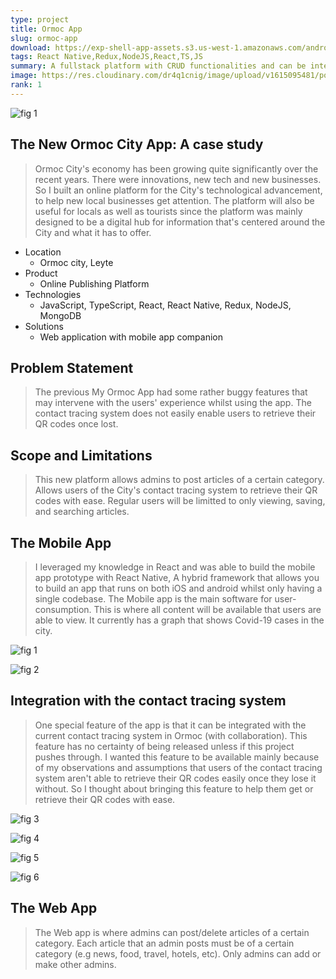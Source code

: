 ```yaml
---
type: project
title: Ormoc App
slug: ormoc-app
download: https://exp-shell-app-assets.s3.us-west-1.amazonaws.com/android/%40stanleygarbo/ormoc-app-d0ccaa347aa8457eadf8306f495208d7-signed.apk
tags: React Native,Redux,NodeJS,React,TS,JS
summary: A fullstack platform with CRUD functionalities and can be integrated with the contact tracing system 
image: https://res.cloudinary.com/dr4q1cnig/image/upload/v1615095481/portfolio%20images/ormoc-app_hmhcgb.jpg
rank: 1
---
```




<section markdown="1">

<div markdown="1" class="frame not-mobile">

![fig 1](https://res.cloudinary.com/dr4q1cnig/image/upload/v1615095481/portfolio%20images/ormoc-app_hmhcgb.jpg "Title")

</div>

<div markdown="1" class="right">

# The New Ormoc City App: A case study

>Ormoc City's economy has been growing quite significantly over the recent years. There were innovations, new tech and new businesses. So I built an online platform for the City's technological advancement, to help new local businesses get attention. The platform will also be useful for locals as well as tourists since the platform was mainly designed to be a digital hub for information that's centered around the City and what it has to offer.

</div>

</section>

+ Location
    - Ormoc city, Leyte
+ Product
    - Online Publishing Platform
+ Technologies
    - JavaScript, TypeScript, React, React Native, Redux, NodeJS, MongoDB
+ Solutions
    - Web application with mobile app companion

<section markdown="1">

<div markdown="1" class="left">

## Problem Statement

>The previous My Ormoc App had some rather buggy features that may intervene with the users' experience whilst using the app. The contact tracing system does not easily enable users to retrieve their QR codes once lost. 

</div>


<div markdown="1" >

## Scope and Limitations

>This new platform allows admins to post articles of a certain category. Allows users of the City's contact tracing system to retrieve their QR codes with ease. Regular users will be limitted to only viewing, saving, and searching  articles. 

</div>

</section>

<section markdown="1">

<div markdown="1" class="left">

<div markdown="1" class="wavy-pattern to-right"></div>

    
## The Mobile App

>I leveraged my knowledge in React and was able to build the mobile app prototype with React Native, A hybrid framework that allows you to build an app that runs on both iOS and android whilst only having a single codebase. The Mobile app is the main software for user-consumption. This is where all content will be available that users are able to view. It currently has a graph that shows Covid-19 cases in the city.


</div>

<div markdown="1" class="frame mobile">

![fig 1](https://res.cloudinary.com/dr4q1cnig/image/upload/v1615091212/portfolio%20images/Screenshot_20210306_174347_com.stanleygarbo.ormoc_gvisjy.jpg "Title")

</div>

</section>




<section markdown="1">

<div markdown="1" class="frame mobile">

![fig 2](https://res.cloudinary.com/dr4q1cnig/image/upload/v1615091203/portfolio%20images/Screenshot_20210306_174534_com.stanleygarbo.ormoc_msk1ga.jpg "Title")

</div>

<div markdown="1" class="right">

## Integration with the contact tracing system
>One special feature of the app is that it can be integrated with the current contact tracing system in Ormoc (with collaboration). This feature has no certainty of being released unless if this project pushes through. I wanted this feature to be available mainly because of my observations and assumptions that users of the contact tracing system aren't able to retrieve their QR codes easily once they lose it without. So I thought about bringing this feature to help them get or retrieve their QR codes with ease.  

</div>

</section>

<div markdown="1" class="images">

<div markdown="1" class="frame mobile">

![fig 3](https://res.cloudinary.com/dr4q1cnig/image/upload/v1615091212/portfolio%20images/Screenshot_20210306_174347_com.stanleygarbo.ormoc_gvisjy.jpg "Title")

</div>

<div markdown="1" class="frame mobile">

![fig 4](https://res.cloudinary.com/dr4q1cnig/image/upload/v1615091205/portfolio%20images/Screenshot_20210306_174402_com.stanleygarbo.ormoc_qiuwki.jpg "Title")

</div>

<div markdown="1" class="frame mobile">

![fig 5](https://res.cloudinary.com/dr4q1cnig/image/upload/v1615091208/portfolio%20images/Screenshot_20210306_174357_com.stanleygarbo.ormoc_rfesv2.jpg "Title")

</div>


</div>


<section markdown="1">

<div markdown="1" class="frame not-mobile">

![fig 6](https://res.cloudinary.com/dr4q1cnig/image/upload/v1615184709/portfolio%20images/webapp_t5kby9.jpg "Title")

</div>

<div markdown="1" class="right">

## The Web App
>The Web app is where admins can post/delete articles of a certain category. Each article that an admin posts must be of a certain category (e.g news, food, travel, hotels, etc). Only admins can add or make other admins. 

</div>

</section>